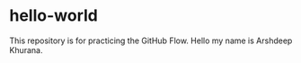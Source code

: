 # hello-world
This repository is for practicing the GitHub Flow.
Hello my name is Arshdeep Khurana.
